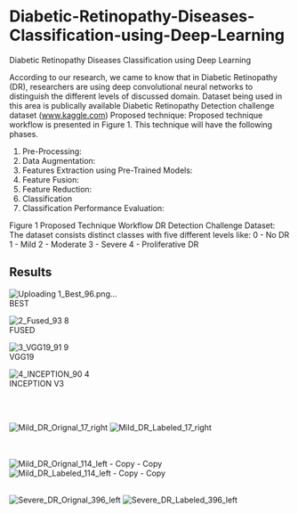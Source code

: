 # Diabetic-Retinopathy-Diseases-Classification-using-Deep-Learning
Diabetic Retinopathy Diseases Classification using Deep Learning

According to our research, we came to know that in Diabetic Retinopathy (DR), researchers are using deep convolutional neural networks to distinguish the different levels of discussed domain. Dataset being used in this area is publically available Diabetic Retinopathy Detection challenge dataset (www.kaggle.com) 
Proposed technique:
Proposed technique workflow is presented in Figure 1. This technique will have the following phases.
1.	Pre-Processing:
2.	Data Augmentation:
3.	Features Extraction using Pre-Trained Models:
4.	Feature Fusion:
5.	Feature Reduction:
6.	Classification
7.	Classification Performance Evaluation:

 
Figure 1 Proposed Technique Workflow
DR Detection Challenge Dataset:
The dataset consists distinct classes with five different levels like:
0 - No DR
1 - Mild
2 - Moderate
3 - Severe
4 - Proliferative DR


## Results
  ![Uploading 1_Best_96.png…]()
<br>  BEST <br>

![2_Fused_93 8](https://user-images.githubusercontent.com/25412736/177789394-181b1b82-6402-4240-8189-229e2b360af2.png)
<br>  FUSED<br>

![3_VGG19_91 9](https://user-images.githubusercontent.com/25412736/177789404-d6dff990-fbfc-4721-97d9-5b83025006d2.png)
<br>  VGG19<br>

![4_INCEPTION_90 4](https://user-images.githubusercontent.com/25412736/177789418-0ee513f0-b6c3-4c61-9111-e0b841ccc723.png)
<br>  INCEPTION V3<br>

<br><br>

![Mild_DR_Orignal_17_right](https://user-images.githubusercontent.com/25412736/177789618-8a4a29f4-2093-4fc5-98c2-a0c226505c6d.jpeg) 
![Mild_DR_Labeled_17_right](https://user-images.githubusercontent.com/25412736/177789642-c391de8e-cbd3-4e2a-a6e0-eea86de00279.jpg)

<br><br>
![Mild_DR_Orignal_114_left - Copy - Copy](https://user-images.githubusercontent.com/25412736/177789676-75ce1b11-a446-4c95-b80a-9ae0865bbf40.jpeg)
![Mild_DR_Labeled_114_left - Copy - Copy](https://user-images.githubusercontent.com/25412736/177789701-a8524d90-8be3-4951-a886-6418a689df49.jpeg)
<br><br>

![Severe_DR_Orignal_396_left](https://user-images.githubusercontent.com/25412736/177789727-256a587a-5915-4b27-9ac7-e6bbb6f153f3.jpeg)
![Severe_DR_Labeled_396_left](https://user-images.githubusercontent.com/25412736/177789748-b299e450-7241-4dd1-a153-fa149224b68a.jpeg)
<br><br>





